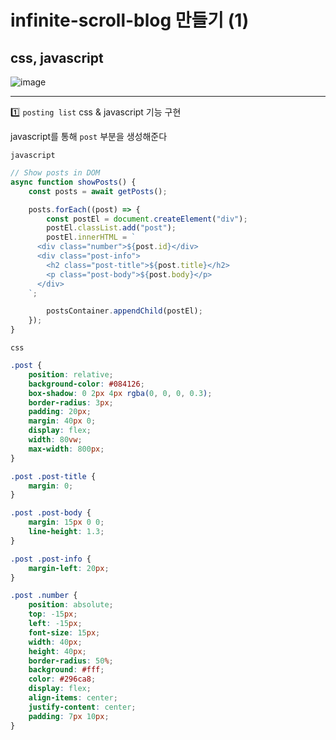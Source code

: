 # infinite-scroll-blog 만들기 (1)
## css, javascript


![image](https://user-images.githubusercontent.com/71425369/108979586-27eb3a80-76ce-11eb-9251-884ade65d043.png)

---

1️⃣ `posting list` css & javascript 기능 구현

javascript를 통해 `post` 부분을 생성해준다

`javascript`
```js
// Show posts in DOM
async function showPosts() {
    const posts = await getPosts();

    posts.forEach((post) => {
        const postEl = document.createElement("div");
        postEl.classList.add("post");
        postEl.innerHTML = `
      <div class="number">${post.id}</div>
      <div class="post-info">
        <h2 class="post-title">${post.title}</h2>
        <p class="post-body">${post.body}</p>
      </div>
    `;

        postsContainer.appendChild(postEl);
    });
}
```

`css`
```css
.post {
    position: relative;
    background-color: #084126;
    box-shadow: 0 2px 4px rgba(0, 0, 0, 0.3);
    border-radius: 3px;
    padding: 20px;
    margin: 40px 0;
    display: flex;
    width: 80vw;
    max-width: 800px;
}

.post .post-title {
    margin: 0;
}

.post .post-body {
    margin: 15px 0 0;
    line-height: 1.3;
}

.post .post-info {
    margin-left: 20px;
}

.post .number {
    position: absolute;
    top: -15px;
    left: -15px;
    font-size: 15px;
    width: 40px;
    height: 40px;
    border-radius: 50%;
    background: #fff;
    color: #296ca8;
    display: flex;
    align-items: center;
    justify-content: center;
    padding: 7px 10px;
}
```
